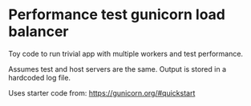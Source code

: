 # Performance test gunicorn load balancer

Toy code to run trivial app with multiple workers and test performance.

Assumes test and host servers are the same. Output is stored in a
hardcoded log file.

Uses starter code from: https://gunicorn.org/#quickstart
